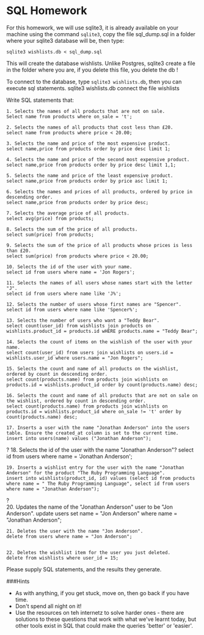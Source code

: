 # SQL Homework

For this homework, we will use sqlite3, it is already available on your machine using the command `sqlite3`, copy the file sql_dump.sql in a folder where your sqlite3 database will be, then type:

```
sqlite3 wishlists.db < sql_dump.sql
```

This will create the database wishlists. Unlike Postgres, sqlite3 create a file in the folder where you are, if you delete this file, you delete the db !

To connect to the database, type `sqlite3 wishlists.db`, then you can execute sql statements.
sqlite3 wishlists.db connect the file wishlists

Write SQL statements that:

    1. Selects the names of all products that are not on sale.
    Select name from products where on_sale = 't';
    
    2. Selects the names of all products that cost less than £20.
    select name from products where price < 20.00;
    
    3. Selects the name and price of the most expensive product.
    select name,price from products order by price desc limit 1;
    
    4. Selects the name and price of the second most expensive product.
    select name,price from products order by price desc limit 1,1;

    5. Selects the name and price of the least expensive product.
    select name,price from products order by price asc limit 1;

    6. Selects the names and prices of all products, ordered by price in descending order.
    select name,price from products order by price desc;
    
    7. Selects the average price of all products.
    select avg(price) from products;

    8. Selects the sum of the price of all products.
    select sum(price) from products;

    9. Selects the sum of the price of all products whose prices is less than £20.
    select sum(price) from products where price < 20.00;

    10. Selects the id of the user with your name.
    select id from users where name = 'Jon Rogers';

    11. Selects the names of all users whose names start with the letter "J".
    select id from users where name like 'J%';

    12. Selects the number of users whose first names are "Spencer".
    select id from users where name like 'Spencer%';

    13. Selects the number of users who want a "Teddy Bear".
    select count(user_id) from wishlists join products on wishlists.product_id = products.id wHERE products.name = "Teddy Bear";

    14. Selects the count of items on the wishlish of the user with your name.
    select count(user_id) from users join wishlists on users.id = wishlists.user_id where users.name = "Jon Rogers";

    15. Selects the count and name of all products on the wishlist, ordered by count in descending order.
    select count(products.name) from products join wishlists on products.id = wishlists.product_id order by count(products.name) desc;
    
    16. Selects the count and name of all products that are not on sale on the wishlist, ordered by count in descending order.
    select count(products.name) from products join wishlists on products.id = wishlists.product_id where on_sale != 't' order by count(products.name) desc;

    17. Inserts a user with the name "Jonathan Anderson" into the users table. Ensure the created_at column is set to the current time.
    insert into users(name) values ("Jonathan Anderson");
?
    18. Selects the id of the user with the name "Jonathan Anderson"?
    select id from users where name = 'Jonathan Anderson';

    19. Inserts a wishlist entry for the user with the name "Jonathan Anderson" for the product "The Ruby Programming Language".
    insert into wishlists(product_id, id) values (select id from products where name = " The Ruby Programming Language", select id from users where name = "Jonathan Anderson");
 ?   
    20. Updates the name of the "Jonathan Anderson" user to be "Jon Anderson".
    update users set name = "Jon Anderson" where name = "Jonathan Anderson";

    21. Deletes the user with the name "Jon Anderson".
    delete from users where name = "Jon Anderson";


    22. Deletes the wishlist item for the user you just deleted.
    delete from wishlists where user_id = 15;

Please supply SQL statements, and the results they generate.



###Hints
  - As with anything, if you get stuck, move on, then go back if you have time.
  - Don't spend all night on it!
  - Use the resources on teh internetz to solve harder ones - there are solutions to these questions that work with what we've learnt today, but other tools exist in SQL that could make the queries 'better' or 'easier'.
